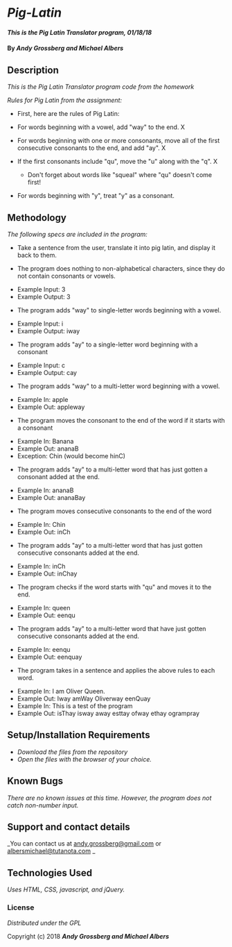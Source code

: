 # _Pig-Latin_

#### _This is the Pig Latin Translator program, 01/18/18_

#### By _**Andy Grossberg and Michael Albers**_

## Description

_This is the Pig Latin Translator program code from the homework_

_Rules for Pig Latin from the assignment:_

* First, here are the rules of Pig Latin:

* For words beginning with a vowel, add "way" to the end. X

* For words beginning with one or more consonants, move all of the first consecutive consonants to the end, and add "ay". X

* If the first consonants include "qu", move the "u" along with the "q". X
  - Don't forget about words like "squeal" where "qu" doesn't come first!

* For words beginning with "y", treat "y" as a consonant.

## Methodology

_The following specs are included in the program:_

* Take a sentence from the user, translate it into pig latin, and display it back to them.

* The program does nothing to non-alphabetical characters, since they do not contain consonants or vowels.
 - Example Input: 3
 - Example Output: 3

* The program adds "way" to single-letter words beginning with a vowel.
 - Example Input: i
 - Example Output: iway

* The program adds "ay" to a single-letter word beginning with a consonant
 - Example Input: c
 - Example Output: cay

* The program adds "way" to a multi-letter word beginning with a vowel.
 - Example In: apple
 - Example Out: appleway

* The program moves the consonant to the end of the word if it starts with a consonant
 - Example In: Banana
 - Example Out: ananaB
 - Exception: Chin (would become hinC)

* The program adds "ay" to a multi-letter word that has just gotten a consonant added at the end.
 - Example In: ananaB
 - Example Out: ananaBay

* The program moves consecutive consonants to the end of the word
 - Example In: Chin
 - Example Out: inCh

* The program adds "ay" to a multi-letter word that has just gotten consecutive consonants added at the end.
 - Example In: inCh
 - Example Out: inChay

* The program checks if the word starts with "qu" and moves it to the end.
 - Example In: queen
 - Example Out: eenqu

* The program adds "ay" to a multi-letter word that have just gotten consecutive consonants added at the end.
 - Example In: eenqu
 - Example Out: eenquay

* The program takes in a sentence and applies the above rules to each word.
 - Example In: I am Oliver Queen.
 - Example Out: Iway amWay Oliverway eenQuay
 - Example In: This is a test of the program
 - Example Out: isThay isway away esttay ofway ethay ogrampray


## Setup/Installation Requirements

* _Download the files from the repository_
* _Open the files with the browser of your choice._

## Known Bugs

_There are no known issues at this time. However, the program does not catch non-number input._

## Support and contact details

_You can contact us at andy.grossberg@gmail.com or albersmichael@tutanota.com _

## Technologies Used

_Uses HTML, CSS, javascript, and jQuery._

### License

*Distributed under the GPL*

Copyright (c) 2018 **_Andy Grossberg and Michael Albers_**
